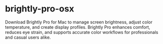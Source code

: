 # brightly-pro-osx
Download Brightly Pro for Mac to manage screen brightness, adjust color temperature, and create display profiles. Brightly Pro enhances comfort, reduces eye strain, and supports accurate color workflows for professionals and casual users alike.
